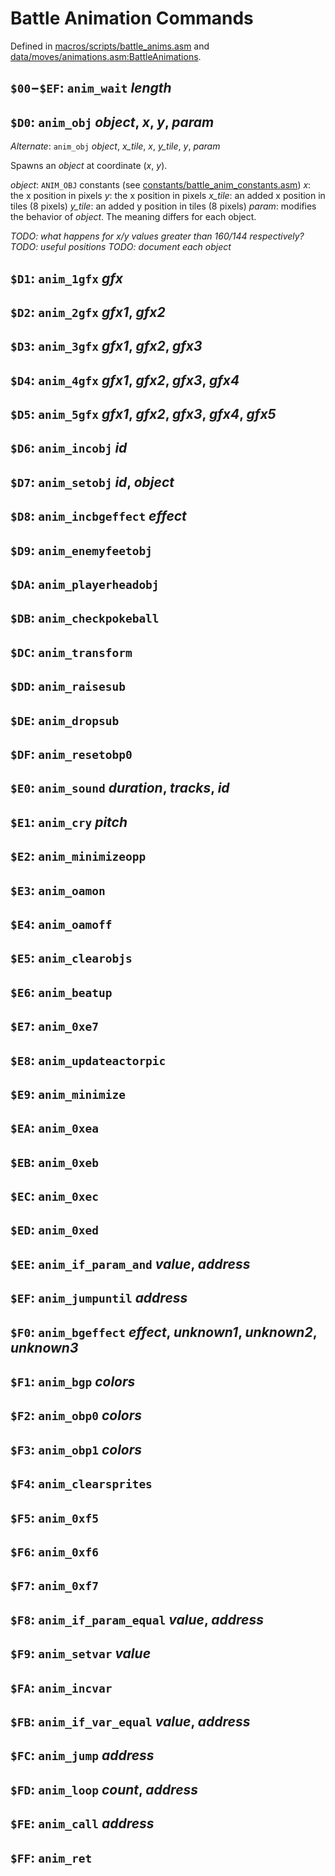 # Battle Animation Commands

Defined in [macros/scripts/battle_anims.asm](/macros/scripts/battle_anims.asm) and [data/moves/animations.asm:BattleAnimations](/data/moves/animations.asm).


## `$00`−`$EF`: `anim_wait` *length*


## `$D0`: `anim_obj` *object*, *x*, *y*, *param*
*Alternate*: `anim_obj` *object*, *x_tile*, *x*, *y_tile*, *y*, *param*

Spawns an *object* at coordinate (*x*, *y*).

*object*: `ANIM_OBJ` constants (see [constants/battle_anim_constants.asm](/constants/battle_anim_constants.asm))
*x*: the x position in pixels
*y*: the x position in pixels
*x_tile*: an added x position in tiles (8 pixels)
*y_tile*: an added y position in tiles (8 pixels)
*param*: modifies the behavior of *object*. The meaning differs for each object.

*TODO: what happens for x/y values greater than 160/144 respectively?*
*TODO: useful positions*
*TODO: document each object*


## `$D1`: `anim_1gfx` *gfx*

## `$D2`: `anim_2gfx` *gfx1*, *gfx2*

## `$D3`: `anim_3gfx` *gfx1*, *gfx2*, *gfx3*

## `$D4`: `anim_4gfx` *gfx1*, *gfx2*, *gfx3*, *gfx4*

## `$D5`: `anim_5gfx` *gfx1*, *gfx2*, *gfx3*, *gfx4*, *gfx5*

## `$D6`: `anim_incobj` *id*

## `$D7`: `anim_setobj` *id*, *object*

## `$D8`: `anim_incbgeffect` *effect*

## `$D9`: `anim_enemyfeetobj`

## `$DA`: `anim_playerheadobj`

## `$DB`: `anim_checkpokeball`

## `$DC`: `anim_transform`

## `$DD`: `anim_raisesub`

## `$DE`: `anim_dropsub`

## `$DF`: `anim_resetobp0`

## `$E0`: `anim_sound` *duration*, *tracks*, *id*

## `$E1`: `anim_cry` *pitch*

## `$E2`: `anim_minimizeopp`

## `$E3`: `anim_oamon`

## `$E4`: `anim_oamoff`

## `$E5`: `anim_clearobjs`

## `$E6`: `anim_beatup`

## `$E7`: `anim_0xe7`

## `$E8`: `anim_updateactorpic`

## `$E9`: `anim_minimize`

## `$EA`: `anim_0xea`

## `$EB`: `anim_0xeb`

## `$EC`: `anim_0xec`

## `$ED`: `anim_0xed`

## `$EE`: `anim_if_param_and` *value*, *address*

## `$EF`: `anim_jumpuntil` *address*

## `$F0`: `anim_bgeffect` *effect*, *unknown1*, *unknown2*, *unknown3*

## `$F1`: `anim_bgp` *colors*

## `$F2`: `anim_obp0` *colors*

## `$F3`: `anim_obp1` *colors*

## `$F4`: `anim_clearsprites`

## `$F5`: `anim_0xf5`

## `$F6`: `anim_0xf6`

## `$F7`: `anim_0xf7`

## `$F8`: `anim_if_param_equal` *value*, *address*

## `$F9`: `anim_setvar` *value*

## `$FA`: `anim_incvar`

## `$FB`: `anim_if_var_equal` *value*, *address*

## `$FC`: `anim_jump` *address*

## `$FD`: `anim_loop` *count*, *address*

## `$FE`: `anim_call` *address*

## `$FF`: `anim_ret`
